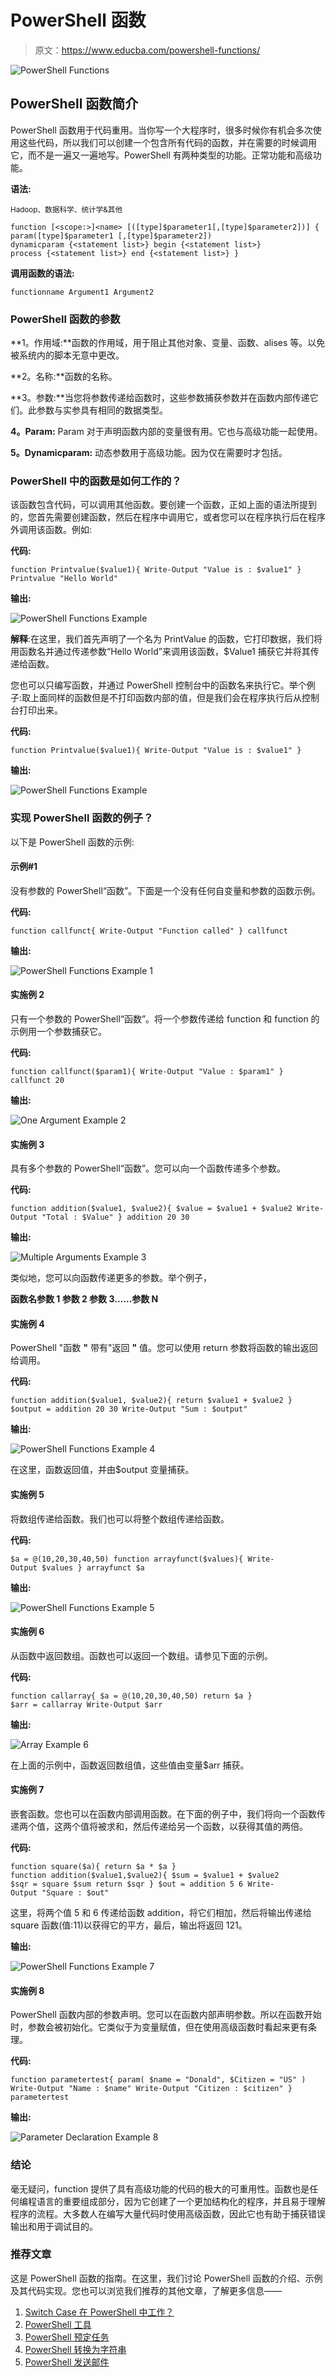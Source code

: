 # PowerShell 函数

> 原文：<https://www.educba.com/powershell-functions/>

![PowerShell Functions](img/b12143bd2777ec22edc1acf8f2d6c0aa.png "PowerShell Functions")



## PowerShell 函数简介

PowerShell 函数用于代码重用。当你写一个大程序时，很多时候你有机会多次使用这些代码，所以我们可以创建一个包含所有代码的函数，并在需要的时候调用它，而不是一遍又一遍地写。PowerShell 有两种类型的功能。正常功能和高级功能。

**语法:**

<small>Hadoop、数据科学、统计学&其他</small>

`function [<scope:>]<name> [([type]$parameter1[,[type]$parameter2])] {
param([type]$parameter1 [,[type]$parameter2])
dynamicparam {<statement list>}
begin {<statement list>}
process {<statement list>}
end {<statement list>}
}`

**调用函数的语法:**

`functionname Argument1 Argument2`

### PowerShell 函数的参数

**1。作用域:**函数的作用域，用于阻止其他对象、变量、函数、alises 等。以免被系统内的脚本无意中更改。

**2。名称:**函数的名称。

**3。参数:**当您将参数传递给函数时，这些参数捕获参数并在函数内部传递它们。此参数与实参具有相同的数据类型。

**4。Param:** Param 对于声明函数内部的变量很有用。它也与高级功能一起使用。

**5。Dynamicparam:** 动态参数用于高级功能。因为仅在需要时才包括。

### PowerShell 中的函数是如何工作的？

该函数包含代码，可以调用其他函数。要创建一个函数，正如上面的语法所提到的，您首先需要创建函数，然后在程序中调用它，或者您可以在程序执行后在程序外调用该函数。例如:

**代码:**

`function Printvalue($value1){
Write-Output "Value is : $value1"
}
Printvalue "Hello World"`

**输出:**

![PowerShell Functions Example ](img/599c88cdc89a276af9a9de55a90a1371.png "PowerShell Functions Example ")



**解释**:在这里，我们首先声明了一个名为 PrintValue 的函数，它打印数据，我们将用函数名并通过传递参数“Hello World”来调用该函数，$Value1 捕获它并将其传递给函数。

您也可以只编写函数，并通过 PowerShell 控制台中的函数名来执行它。举个例子:取上面同样的函数但是不打印函数内部的值，但是我们会在程序执行后从控制台打印出来。

**代码:**

`function Printvalue($value1){
Write-Output "Value is : $value1"
}`

**输出:**

![PowerShell Functions Example ](img/387cc53e9980516b4dee388c88306091.png "PowerShell Functions Example ")



### 实现 PowerShell 函数的例子？

以下是 PowerShell 函数的示例:

#### 示例#1

没有参数的 PowerShell“函数”。下面是一个没有任何自变量和参数的函数示例。

**代码:**

`function callfunct{
Write-Output "Function called"
}
callfunct`

**输出:**

![PowerShell Functions Example 1](img/cf92858f28e7de66d4d000745a3bd145.png "PowerShell Functions Example 1")



#### 实施例 2

只有一个参数的 PowerShell“函数”。将一个参数传递给 function 和 function 的示例用一个参数捕获它。

**代码:**

`function callfunct($param1){
Write-Output "Value : $param1"
}
callfunct 20`

**输出:**

![One Argument Example 2](img/f879bd89ab2d53c68f5dc25f70ce36a9.png "One Argument Example 2")



#### 实施例 3

具有多个参数的 PowerShell“函数”。您可以向一个函数传递多个参数。

**代码:**

`function addition($value1, $value2){
$value = $value1 + $value2
Write-Output "Total : $Value"
}
addition 20 30`

**输出:**

![Multiple Arguments Example 3](img/872d23ce294dcd3d81c43df24a2d8601.png "Multiple Arguments Example 3")



类似地，您可以向函数传递更多的参数。举个例子，

**函数名参数 1 参数 2 参数 3……参数 N**

#### 实施例 4

PowerShell "函数 **"** 带有"返回 **"** 值。您可以使用 return 参数将函数的输出返回给调用。

**代码:**

`function addition($value1, $value2){
return $value1 + $value2
}
$output = addition 20 30
Write-Output "Sum : $output"`

**输出:**

![PowerShell Functions Example 4](img/3767f1701575ca7a172e589d18465fb6.png "PowerShell Functions Example 4")



在这里，函数返回值，并由$output 变量捕获。

#### 实施例 5

将数组传递给函数。我们也可以将整个数组传递给函数。

**代码:**

`$a = @(10,20,30,40,50)
function arrayfunct($values){
Write-Output $values
}
arrayfunct $a`

**输出:**

![PowerShell Functions Example 5](img/c4e23c471549699124c342b4860119ac.png "PowerShell Functions Example 5")



#### 实施例 6

从函数中返回数组。函数也可以返回一个数组。请参见下面的示例。

**代码:**

`function callarray{
$a = @(10,20,30,40,50)
return $a
}
$arr = callarray
Write-Output $arr`

**输出:**

![Array Example 6](img/b6dca8a4e2a6673f4d282f3e0a83031a.png "Array Example 6")



在上面的示例中，函数返回数组值，这些值由变量$arr 捕获。

#### 实施例 7

嵌套函数。您也可以在函数内部调用函数。在下面的例子中，我们将向一个函数传递两个值，这两个值将被求和，然后传递给另一个函数，以获得其值的两倍。

**代码:**

`function square($a){
return $a * $a
}
function addition($value1,$value2){
$sum = $value1 + $value2
$sqr = square $sum
return $sqr
}
$out = addition 5 6
Write-Output "Square : $out"`

这里，将两个值 5 和 6 传递给函数 addition，将它们相加，然后将输出传递给 square 函数(值:11)以获得它的平方，最后，输出将返回 121。

**输出:**

![PowerShell Functions Example 7](img/0fc6f5ee955de7b464977b91841f31c6.png "PowerShell Functions Example 7")



#### 实施例 8

PowerShell 函数内部的参数声明。您可以在函数内部声明参数。所以在函数开始时，参数会被初始化。它类似于为变量赋值，但在使用高级函数时看起来更有条理。

**代码:**

`function parametertest{
param(
$name = "Donald",
$Citizen = "US"
)
Write-Output "Name : $name"
Write-Output "Citizen : $citizen"
}
parametertest`

**输出:**

![Parameter Declaration Example 8](img/5925d33dec402886e03806b2694f486b.png "Parameter Declaration Example 8")



### 结论

毫无疑问，function 提供了具有高级功能的代码的极大的可重用性。函数也是任何编程语言的重要组成部分，因为它创建了一个更加结构化的程序，并且易于理解程序的流程。大多数人在编写大量代码时使用高级函数，因此它也有助于捕获错误输出和用于调试目的。

### 推荐文章

这是 PowerShell 函数的指南。在这里，我们讨论 PowerShell 函数的介绍、示例及其代码实现。您也可以浏览我们推荐的其他文章，了解更多信息——

1.  [Switch Case 在 PowerShell 中工作？](https://www.educba.com/switch-case-in-powershell/)
2.  [PowerShell 工具](https://www.educba.com/powershell-tools/)
3.  [PowerShell 预定任务](https://www.educba.com/powershell-scheduled-task/)
4.  [PowerShell 转换为字符串](https://www.educba.com/powershell-convert-to-string/)
5.  [PowerShell 发送邮件](https://www.educba.com/powershell-send-mail/)





